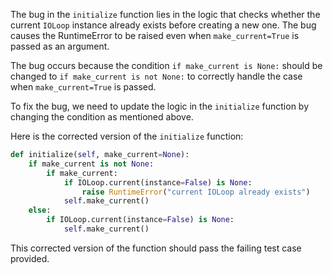 The bug in the `initialize` function lies in the logic that checks whether the current `IOLoop` instance already exists before creating a new one. The bug causes the RuntimeError to be raised even when `make_current=True` is passed as an argument.

The bug occurs because the condition `if make_current is None:` should be changed to `if make_current is not None:` to correctly handle the case when `make_current=True` is passed.

To fix the bug, we need to update the logic in the `initialize` function by changing the condition as mentioned above.

Here is the corrected version of the `initialize` function:

```python
def initialize(self, make_current=None):
    if make_current is not None:
        if make_current:
            if IOLoop.current(instance=False) is None:
                raise RuntimeError("current IOLoop already exists")
            self.make_current()
    else:
        if IOLoop.current(instance=False) is None:
            self.make_current()
``` 

This corrected version of the function should pass the failing test case provided.